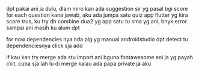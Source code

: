 dpt pakai ani ja dulu, dlam miro kan ada suggestion sir yg pasal bgi score for each question kana
jawab, aku ada jumpa satu quiz app flutter yg kira score trus, ku try dh combine dua2 yg app satu
tu sma yg ani, bnyk error sampai ani masih ku alum dpt 

for now dependencies nya nda plg yg manual androidstudio dpt detect tu dependenciesnya click sja add

if kau kan try merge ada stu import ani bguna fontawesome ani ja yg payah ckit, cuba sja lah lu di
merge kalau ada papa private ja aku